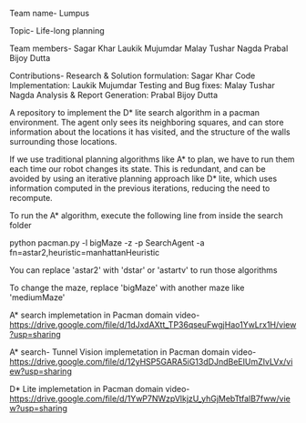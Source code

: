 Team name- Lumpus

Topic- Life-long planning

Team members-
Sagar Khar
Laukik Mujumdar
Malay Tushar Nagda
Prabal Bijoy Dutta

Contributions-
Research & Solution formulation: Sagar Khar
Code Implementation: Laukik Mujumdar
Testing and Bug fixes: Malay Tushar Nagda
Analysis & Report Generation: Prabal Bijoy Dutta


A repository to implement the D* lite search algorithm in a pacman environment. The agent only sees its neighboring squares,
and can store information about the locations it has visited, and the structure of the walls surrounding those locations.

If we use traditional planning algorithms like A* to plan, we have to run them each time our robot changes its state. This is 
redundant, and can be avoided by using an iterative planning approach like D* lite, which uses information computed in the previous
iterations, reducing the need to recompute.

To run the A* algorithm, execute the following line from inside the search folder

python pacman.py -l bigMaze -z  -p SearchAgent -a fn=astar2,heuristic=manhattanHeuristic

You can replace 'astar2' with 'dstar' or 'astartv' to run those algorithms

To change the maze, replace 'bigMaze' with another maze like 'mediumMaze'

A* search implemetation in Pacman domain video- https://drive.google.com/file/d/1dJxdAXtt_TP36qseuFwgjHao1YwLrx1H/view?usp=sharing

A* search- Tunnel Vision implemetation in Pacman domain video- https://drive.google.com/file/d/12yHSP5GARA5iG13dDJndBeEIUmZIvLVx/view?usp=sharing

D* Lite implemetation in Pacman domain video- https://drive.google.com/file/d/1YwP7NWzpVlkjzU_yhGjMebTtfalB7fww/view?usp=sharing
